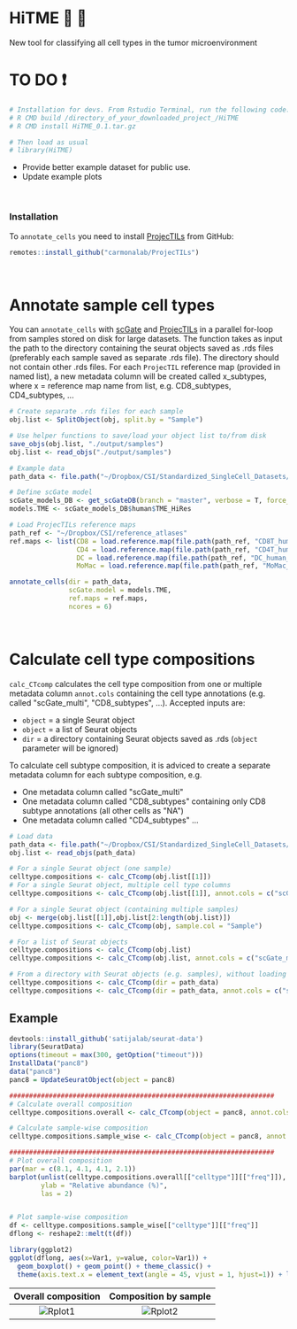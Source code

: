 # HiTME :dart: :facepunch:

New tool for classifying all cell types in the tumor microenvironment

# TO DO ❗
```r
# Installation for devs. From Rstudio Terminal, run the following code:
# R CMD build /directory_of_your_downloaded_project_/HiTME
# R CMD install HiTME_0.1.tar.gz

# Then load as usual
# library(HiTME)
```
- Provide better example dataset for public use.
- Update example plots
<br>

### Installation
To `annotate_cells` you need to install [ProjecTILs](https://github.com/carmonalab/ProjecTILs) from GitHub:
```r
remotes::install_github("carmonalab/ProjecTILs")
```
<br>

# Annotate sample cell types
You can `annotate_cells` with [scGate](https://github.com/carmonalab/scGate) and [ProjecTILs](https://github.com/carmonalab/ProjecTILs) in a parallel for-loop from samples stored on disk for large datasets.
The function takes as input the path to the directory containing the seurat objects saved as .rds files (preferably each sample saved as separate .rds file). The directory should not contain other .rds files.
For each `ProjecTIL` reference map (provided in named list), a new metadata column will be created called x_subtypes, where x = reference map name from list, e.g. CD8_subtypes, CD4_subtypes, ...

```r
# Create separate .rds files for each sample
obj.list <- SplitObject(obj, split.by = "Sample")

# Use helper functions to save/load your object list to/from disk
save_objs(obj.list, "./output/samples")
obj.list <- read_objs("./output/samples")
```

```r
# Example data
path_data <- file.path("~/Dropbox/CSI/Standardized_SingleCell_Datasets/ZhangY_2022_34653365/output/samples_subset")

# Define scGate model
scGate_models_DB <- get_scGateDB(branch = "master", verbose = T, force_update = TRUE)
models.TME <- scGate_models_DB$human$TME_HiRes

# Load ProjecTILs reference maps
path_ref <- "~/Dropbox/CSI/reference_atlases"
ref.maps <- list(CD8 = load.reference.map(file.path(path_ref, "CD8T_human_ref_v1.rds")),
                 CD4 = load.reference.map(file.path(path_ref, "CD4T_human_ref_v2.rds")),
                 DC = load.reference.map(file.path(path_ref, "DC_human_ref_v1.rds")),
                 MoMac = load.reference.map(file.path(path_ref, "MoMac_human_v1.rds")))

annotate_cells(dir = path_data,
               scGate.model = models.TME,
               ref.maps = ref.maps,
               ncores = 6)
```
<br>

# Calculate cell type compositions
`calc_CTcomp` calculates the cell type composition from one or multiple metadata column `annot.cols` containing the cell type annotations (e.g. called "scGate_multi", "CD8_subtypes", ...).
Accepted inputs are:
- `object` = a single Seurat object
- `object` = a list of Seurat objects
- `dir` = a directory containing Seurat objects saved as .rds (`object` parameter will be ignored)

To calculate cell subtype composition, it is adviced to create a separate metadata column for each subtype composition, e.g.
- One metadata column called "scGate_multi"
- One metadata column called "CD8_subtypes" containing only CD8 subtype annotations (all other cells as "NA")
- One metadata column called "CD4_subtypes" ...
```r
# Load data
path_data <- file.path("~/Dropbox/CSI/Standardized_SingleCell_Datasets/ZhangY_2022_34653365/output/samples_subset")
obj.list <- read_objs(path_data)

# For a single Seurat object (one sample)
celltype.compositions <- calc_CTcomp(obj.list[[1]])
# For a single Seurat object, multiple cell type columns
celltype.compositions <- calc_CTcomp(obj.list[[1]], annot.cols = c("scGate_multi", "CD8_subtypes"))

# For a single Seurat object (containing multiple samples)
obj <- merge(obj.list[[1]],obj.list[2:length(obj.list)])
celltype.compositions <- calc_CTcomp(obj, sample.col = "Sample")

# For a list of Seurat objects
celltype.compositions <- calc_CTcomp(obj.list)
celltype.compositions <- calc_CTcomp(obj.list, annot.cols = c("scGate_multi", "CD8_subtypes"))

# From a directory with Seurat objects (e.g. samples), without loading all into memory but instead looping over the single files
celltype.compositions <- calc_CTcomp(dir = path_data)
celltype.compositions <- calc_CTcomp(dir = path_data, annot.cols = c("scGate_multi", "CD8_subtypes"))
```

## Example
```r
devtools::install_github('satijalab/seurat-data')
library(SeuratData)
options(timeout = max(300, getOption("timeout")))
InstallData("panc8")
data("panc8")
panc8 = UpdateSeuratObject(object = panc8)

###################################################################
# Calculate overall composition
celltype.compositions.overall <- calc_CTcomp(object = panc8, annot.cols = "celltype")

# Calculate sample-wise composition
celltype.compositions.sample_wise <- calc_CTcomp(object = panc8, annot.cols = "celltype", sample.col = "orig.ident")

###################################################################
# Plot overall composition
par(mar = c(8.1, 4.1, 4.1, 2.1)) 
barplot(unlist(celltype.compositions.overall[["celltype"]][["freq"]]),
        ylab = "Relative abundance (%)",
        las = 2)


# Plot sample-wise composition
df <- celltype.compositions.sample_wise[["celltype"]][["freq"]]
dflong <- reshape2::melt(t(df))

library(ggplot2)
ggplot(dflong, aes(x=Var1, y=value, color=Var1)) +
  geom_boxplot() + geom_point() + theme_classic() +
  theme(axis.text.x = element_text(angle = 45, vjust = 1, hjust=1)) + labs(x = "", y = "Relative abundance (%)") + NoLegend()
```

|Overall composition|Composition by sample|
|:-:|:-:|
|![Rplot1](https://github.com/carmonalab/HiTME/assets/67605347/43c81cfc-e4a2-42eb-8b8f-bf70da52a271)|![Rplot2](https://github.com/carmonalab/HiTME/assets/67605347/d876846d-b7c9-4ff4-af5c-a4bfefcbc29f)|
